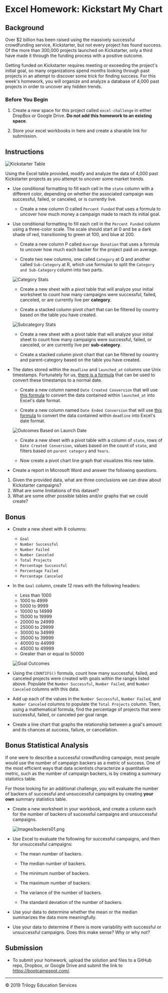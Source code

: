 # Excel Homework: Kickstart My Chart## BackgroundOver $2 billion has been raised using the massively successful crowdfunding service, Kickstarter, but not every project has found success. Of the more than 300,000 projects launched on Kickstarter, only a third have made it through the funding process with a positive outcome.Getting funded on Kickstarter requires meeting or exceeding the project's initial goal, so many organizations spend months looking through past projects in an attempt to discover some trick for finding success. For this week's homework, you will organize and analyze a database of 4,000 past projects in order to uncover any hidden trends.### Before You Begin1. Create a new space for this project called `excel-challenge` in either DropBox or Google Drive. **Do not add this homework to an existing space**.2. Store your excel workbooks in here and create a sharable link for submission.## Instructions![Kickstarter Table](Images/FullTable.PNG)Using the Excel table provided, modify and analyze the data of 4,000 past Kickstarter projects as you attempt to uncover some market trends.* Use conditional formatting to fill each cell in the `state` column with a different color, depending on whether the associated campaign was successful, failed, or canceled, or is currently live.  * Create a new column O called `Percent Funded` that uses a formula to uncover how much money a campaign made to reach its initial goal.* Use conditional formatting to fill each cell in the `Percent Funded` column using a three-color scale. The scale should start at 0 and be a dark shade of red, transitioning to green at 100, and blue at 200.  * Create a new column P called `Average Donation` that uses a formula to uncover how much each backer for the project paid on average.  * Create two new columns, one called `Category` at Q and another called `Sub-Category` at R, which use formulas to split the `Category and Sub-Category` column into two parts.  ![Category Stats](Images/CategoryStats.PNG)  * Create a new sheet with a pivot table that will analyze your initial worksheet to count how many campaigns were successful, failed, canceled, or are currently live per **category**.  * Create a stacked column pivot chart that can be filtered by country based on the table you have created.  ![Subcategory Stats](Images/SubcategoryStats.PNG)  * Create a new sheet with a pivot table that will analyze your initial sheet to count how many campaigns were successful, failed, or canceled, or are currently live per **sub-category**.  * Create a stacked column pivot chart that can be filtered by country and parent-category based on the table you have created.* The dates stored within the `deadline` and `launched_at` columns use Unix timestamps. Fortunately for us, [there is a formula](https://www.extendoffice.com/documents/excel/2473-excel-timestamp-to-date.html) that can be used to convert these timestamps to a normal date.  * Create a new column named `Date Created Conversion` that will use [this formula](https://www.extendoffice.com/documents/excel/2473-excel-timestamp-to-date.html) to convert the data contained within `launched_at` into Excel's date format.  * Create a new column named `Date Ended Conversion` that will use [this formula](https://www.extendoffice.com/documents/excel/2473-excel-timestamp-to-date.html) to convert the data contained within `deadline` into Excel's date format.  ![Outcomes Based on Launch Date](Images/LaunchDateOutcomes.PNG)  * Create a new sheet with a pivot table with a column of `state`, rows of `Date Created Conversion`, values based on the count of `state`, and filters based on `parent category` and `Years`.  * Now create a pivot chart line graph that visualizes this new table.* Create a report in Microsoft Word and answer the following questions.1. Given the provided data, what are three conclusions we can draw about Kickstarter campaigns?2. What are some limitations of this dataset?3. What are some other possible tables and/or graphs that we could create?## Bonus* Create a new sheet with 8 columns:  * `Goal`  * `Number Successful`  * `Number Failed`  * `Number Canceled`  * `Total Projects`  * `Percentage Successful`  * `Percentage Failed`  * `Percentage Canceled`* In the `Goal` column, create 12 rows with the following headers:  * Less than 1000  * 1000 to 4999  * 5000 to 9999  * 10000 to 14999  * 15000 to 19999  * 20000 to 24999  * 25000 to 29999  * 30000 to 34999  * 35000 to 39999  * 40000 to 44999  * 45000 to 49999  * Greater than or equal to 50000  ![Goal Outcomes](Images/GoalOutcomes.PNG)* Using the `COUNTIFS()` formula, count how many successful, failed, and canceled projects were created with goals within the ranges listed above. Populate the `Number Successful`, `Number Failed`, and `Number Canceled` columns with this data.* Add up each of the values in the `Number Successful`, `Number Failed`, and `Number Canceled` columns to populate the `Total Projects` column. Then, using a mathematical formula, find the percentage of projects that were successful, failed, or canceled per goal range.* Create a line chart that graphs the relationship between a goal's amount and its chances at success, failure, or cancellation.## Bonus Statistical AnalysisIf one were to describe a successful crowdfunding campaign, most people would use the number of campaign backers as a metric of success. One of the most efficient ways that data scientists characterize a quantitative metric, such as the number of campaign backers, is by creating a summary statistics table.For those looking for an additional challenge, you will evaluate the number of backers of successful and unsuccessful campaigns by creating **your own** summary statistics table.* Create a new worksheet in your workbook, and create a column each for the number of backers of successful campaigns and unsuccessful campaigns.  ![Images/backers01.png](Images/backers01.png)* Use Excel to evaluate the following for successful campaigns, and then for unsuccessful campaigns:  * The mean number of backers.  * The median number of backers.  * The minimum number of backers.  * The maximum number of backers.  * The variance of the number of backers.  * The standard deviation of the number of backers.* Use your data to determine whether the mean or the median summarizes the data more meaningfully.* Use your data to determine if there is more variability with successful or unsuccessful campaigns. Does this make sense? Why or why not?## Submission* To submit your homework, upload the solution and files to a GitHub repo, Dropbox, or Google Drive and submit the link to <https://bootcampspot.com/>.- - -© 2019 Trilogy Education Services